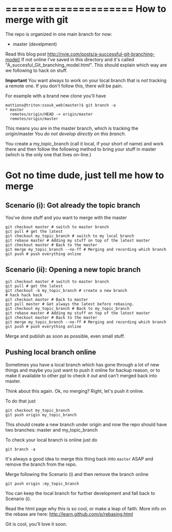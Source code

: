 =====================
How to merge with git
=====================

The repo is organized in one main branch for now:

 - master (develpment)
 
Read this blog post http://nvie.com/posts/a-successful-git-branching-model/ 
If not online I've saved in this directory and it's called 
"A_succesful_Git_branching_model.html". This should explain which way are we 
following to hack on stuff.

**Important** You want always to work on your local branch that is _not_ tracking 
a remote one. If you don't follow this, there will be pain.

For example with a brand new clone you'll have

    mattions@triton:ssouk_web(master)$ git branch -a
    * master
      remotes/origin/HEAD -> origin/master
      remotes/origin/master

This means you are in the master branch, which is tracking the origin/master
You _do not develop directly on this branch_.

You create a my_topic_branch (call it local, if your short of name) and work 
there and then follow the following method to bring your stuff in master (which is 
the only one that lives on-line.)

Got no time dude, just tell me how to merge
===========================================

Scenario (i): Got already the topic branch
--------------------------------------

You've done stuff and you want to merge with the master 


    git checkout master # switch to master branch
    git pull # get the latest 
    git checkout my_topic_branch # switch to my local branch
    git rebase master # Adding my stuff on top of the latest master
    git checkout master # Back to the master
    git merge my_topic_branch --no-ff # Merging and recording which branch
    git push # push everything online


Scenario (ii): Opening a new topic branch 
--------------------------------------

    git checkout master # switch to master branch
    git pull # get the latest 
    git checkout -b my_topic_branch # create a new branch
    # hack hack hack
    git checkout master # Back to master
    git pull master # Get always the latest before rebasing.
    git checkout my_topic_branch # Back to my_topic_branch
    git rebase master # Adding my stuff on top of the latest master
    git checkout master # Back to the master
    git merge my_topic_branch --no-ff # Merging and recording which branch
    git push # push everything online

Merge and publish as soon as possible, even small stuff.

Pushing local branch online
---------------------------

Sometimes you have a local branch which has gone through a lot of new things
and maybe you just want to push it online for backup reason, or to make it 
available to other ppl to check it out and can't merged back into master.

Think about this again. Ok, no merging? Right, let's push it online.

To do that just

    git checkout my_topic_branch
    git push origin my_topic_branch
    
This should create a new branch under origin and now the repo should have two 
branches: master and my_topic_branch

To check your local branch is online just do

    git branch -a
    
It's always a good idea to merge this thing back into `master` ASAP and remove the 
branch from the repo.

Merge following the Scenario (i) and then remove the branch online

    git push origin :my_topic_branch
    
You can keep the local branch for further development and fall back to Scenario (i).

Read the html page why this is so cool, or make a leap of faith.
More info on the rebase are here: http://learn.github.com/p/rebasing.html

Git is cool, you'll love it soon.
